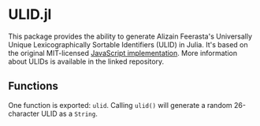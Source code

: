 # ULID.jl

This package provides the ability to generate Alizain Feerasta's Universally Unique Lexicographically
Sortable Identifiers (ULID) in Julia.
It's based on the original MIT-licensed [JavaScript implementation](https://github.com/alizain/ulid).
More information about ULIDs is available in the linked repository.

## Functions

One function is exported: `ulid`.
Calling `ulid()` will generate a random 26-character ULID as a `String`.

